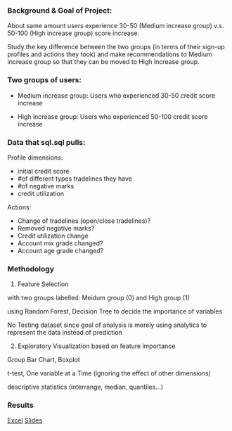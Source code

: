 ### Background & Goal of Project: 
About same amount users experience 30-50 (Medium increase group) v.s. 50-100 (High increase group) score increase.

Study the key difference between the two groups (in terms of their sign-up profiles and actions they took) and make recommendations to Medium increase group so that they can be moved to High increase group.

### Two groups of users:
- Medium increase group: Users who experienced 30-50 credit score increase

- High increase group: Users who experienced 50-100 credit score increase

### Data that sql.sql pulls:

Profile dimensions: 
  - initial credit score
  - #of different types tradelines they have
  - #of negative marks
  - credit utilization

Actions: 
  - Change of tradelines (open/close tradelines)?
  - Removed negative marks?
  - Credit utilization change
  - Account mix grade changed?
  - Account age grade changed?
  
  ### Methodology
  1. Feature Selection

with two groups labelled: Meidum group (0) and High group (1)

using Random Forest, Decision Tree to decide the importance of variables

No Testing dataset since goal of analysis is merely using analytics to represent the data instead of prediction

  2. Exploratory Visualization based on feature importance
  
Group Bar Chart, Boxplot

t-test, One variable at a Time (ignoring the effect of other dimensions) 

descriptive statistics (interrange, median, quantiles...)
  
  ### Results
[Excel](https://docs.google.com/spreadsheets/d/1THX2HWMX-7I7LsGl6WRc7QVK6PUSTYxgmN4zmR8qbKg/edit#gid=0)
[Slides](https://docs.google.com/presentation/d/1dmb6i4BL3jDMRQFUOcLBhSp67c8JgdMabdtWhPiZVQo/edit#slide=id.g47e7b63294_0_0)
